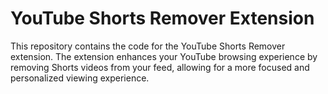 # YouTube Shorts Remover Extension
This repository contains the code for the YouTube Shorts Remover extension. The extension enhances your YouTube browsing experience by removing Shorts videos from your feed, allowing for a more focused and personalized viewing experience.
